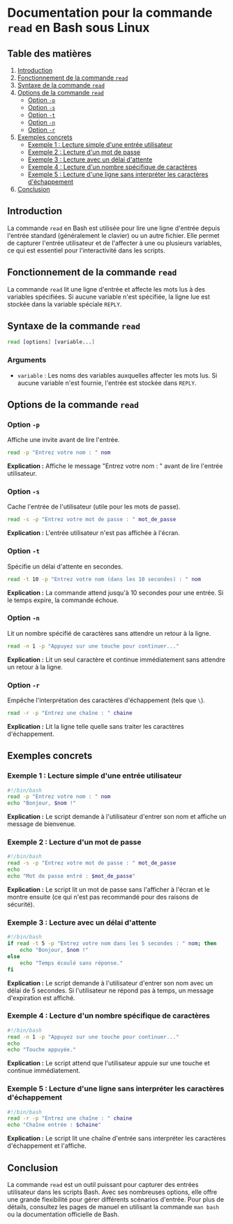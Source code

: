 # Documentation pour la commande `read` en Bash sous Linux

## Table des matières
1. [Introduction](#introduction)
2. [Fonctionnement de la commande `read`](#fonctionnement-de-la-commande-read)
3. [Syntaxe de la commande `read`](#syntaxe-de-la-commande-read)
4. [Options de la commande `read`](#options-de-la-commande-read)
    - [Option `-p`](#option--p)
    - [Option `-s`](#option--s)
    - [Option `-t`](#option--t)
    - [Option `-n`](#option--n)
    - [Option `-r`](#option--r)
5. [Exemples concrets](#exemples-concrets)
    - [Exemple 1 : Lecture simple d'une entrée utilisateur](#exemple-1--lecture-simple-dune-entrée-utilisateur)
    - [Exemple 2 : Lecture d'un mot de passe](#exemple-2--lecture-dun-mot-de-passe)
    - [Exemple 3 : Lecture avec un délai d'attente](#exemple-3--lecture-avec-un-délai-dattente)
    - [Exemple 4 : Lecture d'un nombre spécifique de caractères](#exemple-4--lecture-dun-nombre-spécifique-de-caractères)
    - [Exemple 5 : Lecture d'une ligne sans interpréter les caractères d'échappement](#exemple-5--lecture-dune-ligne-sans-interpréter-les-caractères-dé)
6. [Conclusion](#conclusion)

## Introduction

La commande `read` en Bash est utilisée pour lire une ligne d'entrée depuis l'entrée standard (généralement le clavier) ou un autre fichier. Elle permet de capturer l'entrée utilisateur et de l'affecter à une ou plusieurs variables, ce qui est essentiel pour l'interactivité dans les scripts.

## Fonctionnement de la commande `read`

La commande `read` lit une ligne d'entrée et affecte les mots lus à des variables spécifiées. Si aucune variable n'est spécifiée, la ligne lue est stockée dans la variable spéciale `REPLY`.

## Syntaxe de la commande `read`

```bash
read [options] [variable...]
```

### Arguments

- `variable` : Les noms des variables auxquelles affecter les mots lus. Si aucune variable n'est fournie, l'entrée est stockée dans `REPLY`.

## Options de la commande `read`

### Option `-p`

Affiche une invite avant de lire l'entrée.

```bash
read -p "Entrez votre nom : " nom
```

**Explication :** Affiche le message "Entrez votre nom : " avant de lire l'entrée utilisateur.

### Option `-s`

Cache l'entrée de l'utilisateur (utile pour les mots de passe).

```bash
read -s -p "Entrez votre mot de passe : " mot_de_passe
```

**Explication :** L'entrée utilisateur n'est pas affichée à l'écran.

### Option `-t`

Spécifie un délai d'attente en secondes.

```bash
read -t 10 -p "Entrez votre nom (dans les 10 secondes) : " nom
```

**Explication :** La commande attend jusqu'à 10 secondes pour une entrée. Si le temps expire, la commande échoue.

### Option `-n`

Lit un nombre spécifié de caractères sans attendre un retour à la ligne.

```bash
read -n 1 -p "Appuyez sur une touche pour continuer..."
```

**Explication :** Lit un seul caractère et continue immédiatement sans attendre un retour à la ligne.

### Option `-r`

Empêche l'interprétation des caractères d'échappement (tels que `\`).

```bash
read -r -p "Entrez une chaîne : " chaine
```

**Explication :** Lit la ligne telle quelle sans traiter les caractères d'échappement.

## Exemples concrets

### Exemple 1 : Lecture simple d'une entrée utilisateur

```bash
#!/bin/bash
read -p "Entrez votre nom : " nom
echo "Bonjour, $nom !"
```

**Explication :** Le script demande à l'utilisateur d'entrer son nom et affiche un message de bienvenue.

### Exemple 2 : Lecture d'un mot de passe

```bash
#!/bin/bash
read -s -p "Entrez votre mot de passe : " mot_de_passe
echo
echo "Mot de passe entré : $mot_de_passe"
```

**Explication :** Le script lit un mot de passe sans l'afficher à l'écran et le montre ensuite (ce qui n'est pas recommandé pour des raisons de sécurité).

### Exemple 3 : Lecture avec un délai d'attente

```bash
#!/bin/bash
if read -t 5 -p "Entrez votre nom dans les 5 secondes : " nom; then
    echo "Bonjour, $nom !"
else
    echo "Temps écoulé sans réponse."
fi
```

**Explication :** Le script demande à l'utilisateur d'entrer son nom avec un délai de 5 secondes. Si l'utilisateur ne répond pas à temps, un message d'expiration est affiché.

### Exemple 4 : Lecture d'un nombre spécifique de caractères

```bash
#!/bin/bash
read -n 1 -p "Appuyez sur une touche pour continuer..."
echo
echo "Touche appuyée."
```

**Explication :** Le script attend que l'utilisateur appuie sur une touche et continue immédiatement.

### Exemple 5 : Lecture d'une ligne sans interpréter les caractères d'échappement

```bash
#!/bin/bash
read -r -p "Entrez une chaîne : " chaine
echo "Chaîne entrée : $chaine"
```

**Explication :** Le script lit une chaîne d'entrée sans interpréter les caractères d'échappement et l'affiche.

## Conclusion

La commande `read` est un outil puissant pour capturer des entrées utilisateur dans les scripts Bash. Avec ses nombreuses options, elle offre une grande flexibilité pour gérer différents scénarios d'entrée. Pour plus de détails, consultez les pages de manuel en utilisant la commande `man bash` ou la documentation officielle de Bash.
